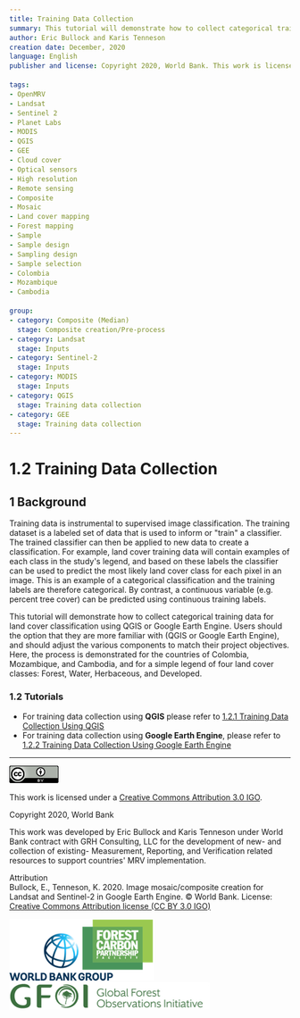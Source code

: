 ```yaml
---
title: Training Data Collection
summary: This tutorial will demonstrate how to collect categorical training data for land cover classification using QGIS or Google Earth Engine. Users should adjust the various components to match their project objectives. Here, the process is demonstrated for the countries of Colombia, Mozambique, and Cambodia, and for a simple legend of four land cover classes - Forest, Water, Herbaceous, and Developed.
author: Eric Bullock and Karis Tenneson
creation date: December, 2020
language: English
publisher and license: Copyright 2020, World Bank. This work is licensed under a Creative Commons Attribution 3.0 IGO

tags:
- OpenMRV
- Landsat
- Sentinel 2
- Planet Labs
- MODIS
- QGIS
- GEE
- Cloud cover
- Optical sensors
- High resolution
- Remote sensing
- Composite
- Mosaic
- Land cover mapping
- Forest mapping
- Sample
- Sample design
- Sampling design
- Sample selection
- Colombia
- Mozambique
- Cambodia

group:
- category: Composite (Median)
  stage: Composite creation/Pre-process
- category: Landsat
  stage: Inputs
- category: Sentinel-2
  stage: Inputs
- category: MODIS
  stage: Inputs
- category: QGIS
  stage: Training data collection
- category: GEE
  stage: Training data collection
---
```


# 1.2 Training Data Collection

## 1 Background

Training data is instrumental to supervised image classification. The training dataset is a labeled set of data that is used to inform or "train" a classifier. The trained classifier can then be applied to new data to create a classification. For example, land cover training data will contain examples of each class in the study's legend, and based on these labels the classifier can be used to predict the most likely land cover class for each pixel in an image. This is an example of a categorical classification and the training labels are therefore categorical. By contrast, a continuous variable (e.g. percent tree cover) can be predicted using continuous training labels.

This tutorial will demonstrate how to collect categorical training data for land cover classification using QGIS or Google Earth Engine. Users should the option that they are more familiar with (QGIS or Google Earth Engine), and should adjust the various components to match their project objectives. Here, the process is demonstrated for the countries of Colombia, Mozambique, and Cambodia, and for a simple legend of four land cover classes: Forest, Water, Herbaceous, and Developed.  

### 1.2 Tutorials

* For training data collection using **QGIS** please refer to [1.2.1 Training Data Collection Using QGIS](Training_Data_QGIS_m1.2.1.md)
* For training data collection using **Google Earth Engine**, please refer to [1.2.2 Training Data Collection Using Google Earth Engine](Training_Data_GEE_m.1.2.2.md)

-----

![](figures/m1.1/cc.png)  

This work is licensed under a [Creative Commons Attribution 3.0 IGO](https://creativecommons.org/licenses/by/3.0/igo/).

Copyright 2020, World Bank

This work was developed by Eric Bullock and Karis Tenneson under World Bank contract with GRH Consulting, LLC for the development of new- and collection of existing- Measurement, Reporting, and Verification related resources to support countries' MRV implementation.

Attribution  
Bullock, E., Tenneson, K. 2020. Image mosaic/composite creation for Landsat and Sentinel-2 in Google Earth Engine. © World Bank. License: [Creative Commons Attribution license (CC BY 3.0 IGO)](http://creativecommons.org/licenses/by/3.0/igo/)

![](figures/m1.1/wb.png)![](figures/m1.1/gfoi.png)